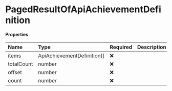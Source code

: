 # PagedResultOfApiAchievementDefinition

**Properties**

| Name       | Type                       | Required | Description |
| :--------- | :------------------------- | :------- | :---------- |
| items      | ApiAchievementDefinition[] | ❌       |             |
| totalCount | number                     | ❌       |             |
| offset     | number                     | ❌       |             |
| count      | number                     | ❌       |             |

<!-- This file was generated by liblab | https://liblab.com/ -->
